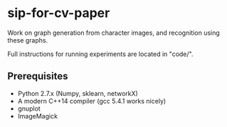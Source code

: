 # sip-for-cv-paper
Work on graph generation from character images, and recognition using these graphs.

Full instructions for running experiments are located in "code/".

## Prerequisites

* Python 2.7.x (Numpy, sklearn, networkX)
* A modern C++14 compiler (gcc 5.4.1 works nicely)
* gnuplot
* ImageMagick